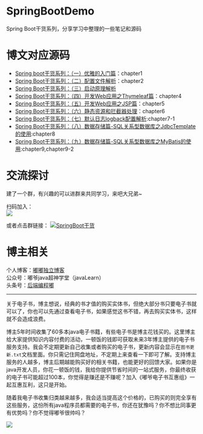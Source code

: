 # SpringBootDemo
Spring Boot干货系列，分享学习中整理的一些笔记和源码
# 博文对应源码
- [Spring boot干货系列：（一）优雅的入门篇](http://tengj.top/2017/02/26/springboot1/)：chapter1
- [Spring Boot干货系列：（二）配置文件解析](http://tengj.top/2017/02/28/springboot2/)：chapter2
- [Spring Boot干货系列：（三）启动原理解析](http://tengj.top/2017/03/09/springboot3/)
- [Spring Boot干货系列：（四）开发Web应用之Thymeleaf篇](http://tengj.top/2017/03/13/springboot4/)：chapter4
- [Spring Boot干货系列：（五）开发Web应用之JSP篇](http://tengj.top/2017/03/13/springboot5/)：chapter5
- [Spring Boot干货系列：（六）静态资源和拦截器处理](http://tengj.top/2017/03/30/springboot6/)：chapter6
- [Spring Boot干货系列：（七）默认日志logback配置解析](http://tengj.top/2017/04/05/springboot7/):chapter7-1
- [Spring Boot干货系列：（八）数据存储篇-SQL关系型数据库之JdbcTemplate的使用](http://tengj.top/2017/04/13/springboot8/):chapter8
- [Spring Boot干货系列：（九）数据存储篇-SQL关系型数据库之MyBatis的使用](http://tengj.top/2017/04/23/springboot9/):chapter9,chapter9-2

# 交流探讨

建了一个群，有兴趣的可以进群来共同学习，来吧大兄弟~

扫码加入：  
![](http://7xqch5.com1.z0.glb.clouddn.com/qqq.png)

或者点击群链接：
<a target="_blank" href="//shang.qq.com/wpa/qunwpa?idkey=77f4f32b002df170c0110d8df42936f5e942c40e9e6f6c854dfcf36adebf9631">
<img border="0" src="http://pub.idqqimg.com/wpa/images/group.png" alt="SpringBoot干货" title="SpringBoot干货"></a>

# 博主相关
个人博客：[嘟嘟独立博客](http://tengj.top)  
公众号：嘟爷java超神学堂（javaLearn）  
头条号：[后端编程嘟](http://www.toutiao.com/m1559096720023553/)

---
关于电子书，博主想说，经典的书才值的购买实体书，但绝大部分书只要电子书就可以了，你也可以先通过查看电子书，如果感觉这书不错，再去购买实体书，这样就不会造成浪费。

博主5年时间收集了60多本java电子书籍，有些电子书是博主花钱买的。这里博主给大家提供知识内容付费的活动，一顿饭的钱即可获取未来3年博主提供的电子书服务支持。我会不定期更新自己收集或者购买的电子书，更新内容会显示在`图书更新.txt`文档里面。你只需记住网盘地址，不定期上来查看一下即可了解。支持博主服务的人越多，博主后期越能购买好的相关书籍，也能更好的回馈大家。如果你是java开发人员，你花一顿饭的钱，我给你提供节省时间的一站式服务，你最终收获的电子书可能超过100本，你觉得是赚还是不赚呢？加入《嘟爷电子书互惠组》一起互惠互利，这只是开始。

随着我电子书收集归类越来越多，我会适当提高这个价格的，已购买的则完全享有这些服务，这份所有java程序员都需要的电子书，你还在犹豫吗？你不想比同事更有优势吗？你不觉得嘟爷很帅吗？  

<div class="snspay-content" data-hashid="4MEZXPUW"></div><script src="https://sns.io/js/embed.js" charset="utf-8"></script>

![](http://7xqch5.com1.z0.glb.clouddn.com/dianzishu.png)

